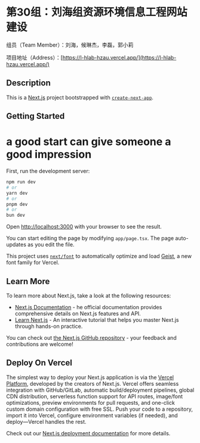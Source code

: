 # 第30组：刘海组资源环境信息工程网站建设 

组员（Team Member）：刘海，候琳杰，李磊，郭小莉       

项目地址（Address）：[https://l-hlab-hzau.vercel.app/](https://l-hlab-hzau.vercel.app/)       
 
## Description 

This is a [Next.js](https://nextjs.org) project bootstrapped with [`create-next-app`](https://nextjs.org/docs/app/api-reference/cli/create-next-app).  
  
## Getting Started 
# a good start can give someone a good impression
   
First, run the development server:      
```bash   
npm run dev  
# or 
yarn dev
# or  
pnpm dev
# or 
bun dev   
```   

Open [http://localhost:3000](http://localhost:3000) with your browser to see the result.
  
You can start editing the page by modifying `app/page.tsx`. The page auto-updates as you edit the file.  

This project uses [`next/font`](https://nextjs.org/docs/app/building-your-application/optimizing/fonts) to automatically optimize and load [Geist](https://vercel.com/font), a new font family for Vercel.
 
## Learn More

To learn more about Next.js, take a look at the following resources:     

- [Next.js Documentation](https://nextjs.org/docs) - he official documentation provides comprehensive details on Next.js features and API.         
- [Learn Next.js](https://nextjs.org/learn) - An interactive tutorial that helps you master Next.js through hands-on practice.

You can check out [the Next.js GitHub repository](https://github.com/vercel/next.js) - your feedback and contributions are welcome!   

## Deploy On Vercel

The simplest way to deploy your Next.js application is via the [Vercel Platform](https://vercel.com/new?utm_medium=default-template&filter=next.js&utm_source=create-next-app&utm_campaign=create-next-app-readme), developed by the creators of Next.js. Vercel offers seamless integration with GitHub/GitLab, automatic build/deployment pipelines, global CDN distribution, serverless function support for API routes, image/font optimizations, preview environments for pull requests, and one-click custom domain configuration with free SSL. Push your code to a repository, import it into Vercel, configure environment variables (if needed), and deploy—Vercel handles the rest. 

Check out our [Next.js deployment documentation](https://nextjs.org/docs/app/building-your-application/deploying) for more details.    
